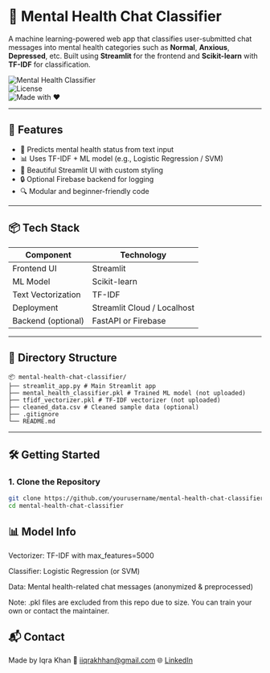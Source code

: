 # 🧠 Mental Health Chat Classifier

A machine learning-powered web app that classifies user-submitted chat messages into mental health categories such as **Normal**, **Anxious**, **Depressed**, etc. Built using **Streamlit** for the frontend and **Scikit-learn** with **TF-IDF** for classification.

![Mental Health Classifier](https://img.shields.io/badge/Streamlit-Enabled-green?style=flat-square&logo=streamlit)  
![License](https://img.shields.io/badge/license-MIT-blue.svg)  
![Made with ❤️](https://img.shields.io/badge/made%20with-%E2%9D%A4-red)

---

## 🚀 Features

- 🧠 Predicts mental health status from text input
- 📊 Uses TF-IDF + ML model (e.g., Logistic Regression / SVM)
- 🎨 Beautiful Streamlit UI with custom styling
- 🔒 Optional Firebase backend for logging
- 🔍 Modular and beginner-friendly code

---

## 📦 Tech Stack

| Component     | Technology          |
|---------------|---------------------|
| Frontend UI   | Streamlit           |
| ML Model      | Scikit-learn        |
| Text Vectorization | TF-IDF         |
| Deployment    | Streamlit Cloud / Localhost |
| Backend (optional) | FastAPI or Firebase |

---

## 📁 Directory Structure

```
📦 mental-health-chat-classifier/
├── streamlit_app.py # Main Streamlit app
├── mental_health_classifier.pkl # Trained ML model (not uploaded)
├── tfidf_vectorizer.pkl # TF-IDF vectorizer (not uploaded)
├── cleaned_data.csv # Cleaned sample data (optional)
├── .gitignore
└── README.md

```


---

## 🛠️ Getting Started

### 1. Clone the Repository

```bash
git clone https://github.com/yourusername/mental-health-chat-classifier.git
cd mental-health-chat-classifier
```


## 📊 Model Info
Vectorizer: TF-IDF with max_features=5000

Classifier: Logistic Regression (or SVM)

Data: Mental health-related chat messages (anonymized & preprocessed)

Note: .pkl files are excluded from this repo due to size. You can train your own or contact the maintainer.


## 📬 Contact
Made by Iqra Khan
📧 iiqrakhhan@gmail.com
🌐 [LinkedIn](https://www.linkedin.com/in/iiqrakhan/)
